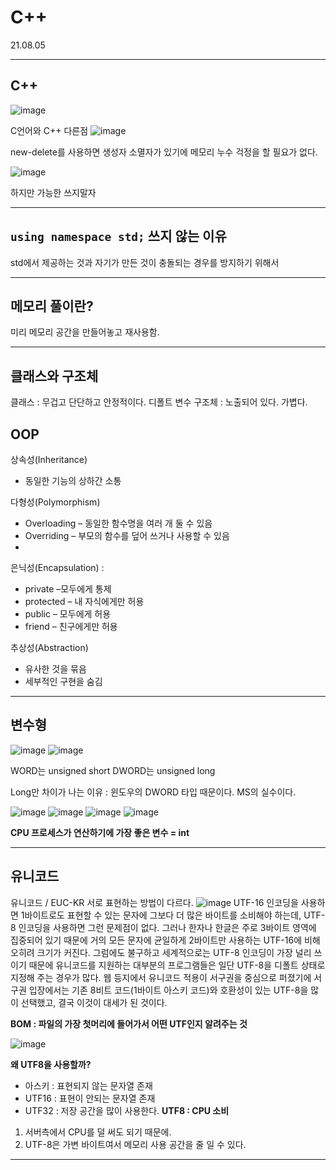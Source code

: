 # C++

21.08.05

---
## C++

![image](https://user-images.githubusercontent.com/37138188/128359248-47afc34a-888c-4e59-9d42-224cf89c0687.png)

C언어와 C++ 다른점
![image](https://user-images.githubusercontent.com/37138188/128359317-b580b5ed-285e-4354-b68f-959583ec7fbe.png)

new-delete를 사용하면 생성자 소멸자가 있기에 메모리 누수 걱정을 할 필요가 없다.

![image](https://user-images.githubusercontent.com/37138188/128359543-ae84a536-6d78-45dc-ba0d-0cc09a524f06.png)

하지만 가능한 쓰지말자

---

## `using namespace std;` 쓰지 않는 이유

std에서 제공하는 것과 자기가 만든 것이 충돌되는 경우를 방지하기 위해서

---

## 메모리 풀이란?

미리 메모리 공간을 만들어놓고 재사용함.

---

## 클래스와 구조체

클래스 : 무겁고 단단하고 안정적이다. 디폴트 변수
구조체 : 노출되어 있다. 가볍다.

## OOP
상속성(Inheritance)
* 동일한 기능의 상하간 소통

다형성(Polymorphism)
* Overloading – 동일한 함수명을 여러 개 둘 수 있음
* Overriding – 부모의 함수를 덮어 쓰거나 사용할 수 있음
* 
은닉성(Encapsulation) : 
* private –모두에게 통제
* protected – 내 자식에게만 허용
* public – 모두에게 허용
* friend – 친구에게만 허용
 
추상성(Abstraction)
* 유사한 것을 묶음
* 세부적인 구현을 숨김

---

## 변수형

![image](https://user-images.githubusercontent.com/37138188/128360456-1723e316-5f8e-4569-b803-c42e1459dfd3.png)
![image](https://user-images.githubusercontent.com/37138188/128360494-46a3b0b6-deaa-4825-9bff-d2e5ec683293.png)

WORD는 unsigned short
DWORD는 unsigned long

Long만 차이가 나는 이유 : 윈도우의 DWORD 타입 때문이다. MS의 실수이다.

![image](https://user-images.githubusercontent.com/37138188/128360928-8e9370f3-db92-4e8c-b4eb-bac48508f18c.png)
![image](https://user-images.githubusercontent.com/37138188/128361012-0edc17a8-eda4-4bf1-9526-84e41d614aa4.png)
![image](https://user-images.githubusercontent.com/37138188/128361040-3ad69d81-9c05-4ca3-a8ff-03acb7f9dbfc.png)
![image](https://user-images.githubusercontent.com/37138188/128361057-f0457588-6e23-44f3-97bb-666aafa62b42.png)

**CPU 프로세스가 연산하기에 가장 좋은 변수 = int**

---

## 유니코드

유니코드 / EUC-KR 서로 표현하는 방법이 다르다.
![image](https://user-images.githubusercontent.com/37138188/128361545-c7bf6852-69a7-4ec4-a7a8-5c28891c5ccb.png)
UTF-16 인코딩을 사용하면 1바이트로도 표현할 수 있는 문자에 그보다 더 많은 바이트를 소비해야 하는데, UTF-8 인코딩을 사용하면 그런 문제점이 없다. 그러나 한자나 한글은 주로 3바이트 영역에 집중되어 있기 때문에 거의 모든 문자에 균일하게 2바이트만 사용하는 UTF-16에 비해 오히려 크기가 커진다. 그럼에도 불구하고 세계적으로는 UTF-8 인코딩이 가장 널리 쓰이기 때문에 유니코드를 지원하는 대부분의 프로그램들은 일단 UTF-8을 디폴트 상태로 지정해 주는 경우가 많다. 웹 등지에서 유니코드 적용이 서구권을 중심으로 퍼졌기에 서구권 입장에서는 기존 8비트 코드(1바이트 아스키 코드)와 호환성이 있는 UTF-8을 많이 선택했고, 결국 이것이 대세가 된 것이다.

**BOM : 파일의 가장 첫머리에 들어가서 어떤 UTF인지 알려주는 것**

![image](https://user-images.githubusercontent.com/37138188/128362301-87491471-0ed0-49d7-8cb0-d17a15eaeca4.png)

**왜 UTF8을 사용할까?**
- 아스키 : 표현되지 않는 문자열 존재
- UTF16 : 표현이 안되는 문자열 존재
- UTF32 : 저장 공간을 많이 사용한다.
**UTF8 : CPU 소비**

1. 서버측에서 CPU를 덜 써도 되기 때문에.
2. UTF-8은 가변 바이트여서 메모리 사용 공간을 줄 일 수 있다.

---


